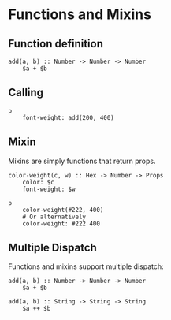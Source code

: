 # Functions and Mixins

## Function definition

```glaze
add(a, b) :: Number -> Number -> Number
	$a + $b
```

## Calling

```glaze
p
	font-weight: add(200, 400)
```

## Mixin

Mixins are simply functions that return props.

```glaze
color-weight(c, w) :: Hex -> Number -> Props
	color: $c
	font-weight: $w

p
	color-weight(#222, 400)
	# Or alternatively
	color-weight: #222 400
```

## Multiple Dispatch

Functions and mixins support multiple dispatch:

```glaze
add(a, b) :: Number -> Number -> Number
	$a + $b

add(a, b) :: String -> String -> String
	$a ++ $b
```
